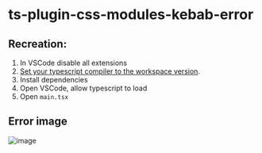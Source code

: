 # ts-plugin-css-modules-kebab-error

## Recreation:

1. In VSCode disable all extensions
2. [Set your typescript compiler to the workspace version](https://code.visualstudio.com/docs/typescript/typescript-compiling#_using-the-workspace-version-of-typescript).
3. Install dependencies
4. Open VSCode, allow typescript to load
5. Open `main.tsx`

## Error image

![image](https://user-images.githubusercontent.com/2998575/221000254-77e52327-9dec-4c7a-9646-f5add5eb18d3.png)
